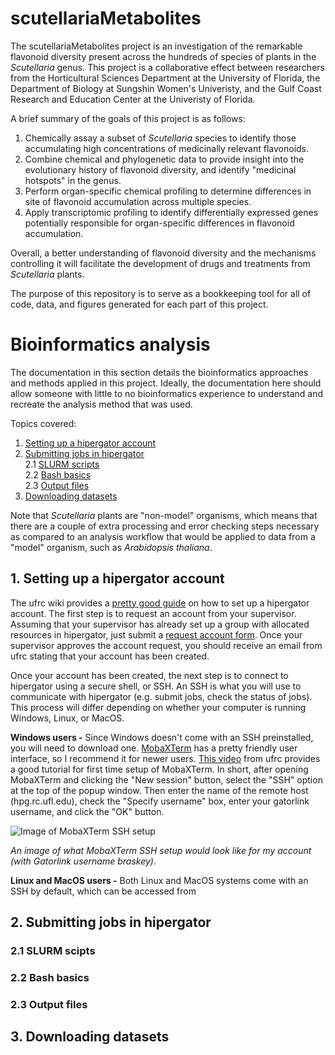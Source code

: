 # scutellariaMetabolites
The scutellariaMetabolites project is an investigation of the remarkable flavonoid diversity present across the hundreds of species of plants in the *Scutellaria* genus. This project is a collaborative effect between researchers from the Horticultural Sciences Department at the University of Florida, the Department of Biology at Sungshin Women's Univeristy, and the Gulf Coast Research and Education Center at the Univeristy of Florida.

A brief summary of the goals of this project is as follows:
1. Chemically assay a subset of *Scutellaria* species to identify those accumulating high concentrations of medicinally relevant flavonoids. 
2. Combine chemical and phylogenetic data to provide insight into the evolutionary history of flavonoid diversity, and identify "medicinal hotspots" in the genus.
3. Perform organ-specific chemical profiling to determine differences in site of flavonoid accumulation across multiple species.
4. Apply transcriptomic profiling to identify differentially expressed genes potentially responsible for organ-specific differences in flavonoid accumulation.

Overall, a better understanding of flavonoid diversity and the mechanisms controlling it will facilitate the development of drugs and treatments from *Scutellaria* plants.

The purpose of this repository is to serve as a bookkeeping tool for all of code, data, and figures generated for each part of this project.

# Bioinformatics analysis
The documentation in this section details the bioinformatics approaches and methods applied in this project. Ideally, the documentation here should allow someone with little to no bioinformatics experience to understand and recreate the analysis method that was used. 

Topics covered:
1. [Setting up a hipergator account](#setting-up-hipergator)
2. [Submitting jobs in hipergator](#submitting-jobs) \
   2.1 [SLURM scripts](#slurm-scripts) \
   2.2 [Bash basics](#bash-basics) \
   2.3 [Output files](#output-files)
3. [Downloading datasets](#downloading-datasets)

Note that *Scutellaria* plants are "non-model" organisms, which means that there are a couple of extra processing and error checking steps necessary as compared to an analysis workflow that would be applied to data from a "model" organism, such as *Arabidopsis thaliana*.

## 1. Setting up a hipergator account
<a name="setting-up-hipergator"></a>
The ufrc wiki provides a [pretty good guide](https://help.rc.ufl.edu/doc/Getting_Started) on how to set up a hipergator account. The first step is to request an account from your supervisor. Assuming that your supervisor has already set up a group with allocated resources in hipergator, just submit a [request account form](https://www.rc.ufl.edu/access/request-account/). Once your supervisor approves the account request, you should receive an email from ufrc stating that your account has been created. 

Once your account has been created, the next step is to connect to hipergator using a secure shell, or SSH. An SSH is what you will use to communicate with hipergator (e.g. submit jobs, check the status of jobs). This process will differ depending on whether your computer is running Windows, Linux, or MacOS. 

**Windows users -** Since Windows doesn't come with an SSH preinstalled, you will need to download one. [MobaXTerm](https://mobaxterm.mobatek.net/) has a pretty friendly user interface, so I recommend it for newer users. [This video](https://mediasite.video.ufl.edu/Mediasite/Play/2bf4c860f19b48a593fb581018b813a11d) from ufrc provides a good tutorial for first time setup of MobaXTerm. In short, after opening MobaXTerm and clicking the "New session" button, select the "SSH" option at the top of the popup window. Then enter the name of the remote host (hpg.rc.ufl.edu), check the "Specify username" box, enter your gatorlink username, and click the "OK" button.

![Image of MobaXTerm SSH setup](https://github.com/bryceaskey/scutellariaMetabolites/tree/master/figures/docImages/MobaXTerm.PNG?raw=true)

*An image of what MobaXTerm SSH setup would look like for my account (with Gatorlink username braskey).*

**Linux and MacOS users -** Both Linux and MacOS systems come with an SSH by default, which can be accessed from 

## 2. Submitting jobs in hipergator
<a name="submitting-jobs"></a>

### 2.1 SLURM scipts
<a name="slurm-scripts"></a>

### 2.2 Bash basics
<a name="bash-basics"></a>

### 2.3 Output files
<a name="output-files"></a>

## 3. Downloading datasets
<a name="downloading-datasets"></a>
